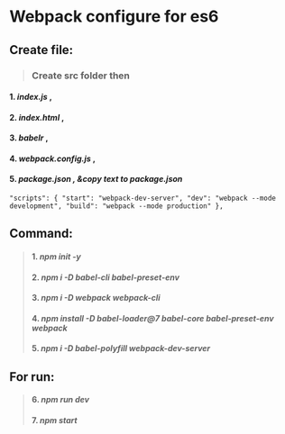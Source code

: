 # Webpack configure for es6

## Create file:
> ### Create src folder then 
#### 1. *index.js* ,                               
#### 2. *index.html* ,                              
#### 3. *babelr* ,                                 
#### 4. *webpack.config.js* ,                     
#### 5. *package.json , &copy text to package.json*

`` "scripts": {
      "start": "webpack-dev-server",
      "dev": "webpack --mode development",
      "build": "webpack --mode production"
}, ``
## Command:
> #### 1. *npm init -y*
> #### 2. *npm i -D babel-cli babel-preset-env*
> #### 3. *npm i -D webpack webpack-cli*
> #### 4. *npm install -D babel-loader@7 babel-core babel-preset-env webpack*
> #### 5. *npm i -D babel-polyfill webpack-dev-server*

## For run: 
> #### 6. *npm run dev*
> #### 7. *npm start*
